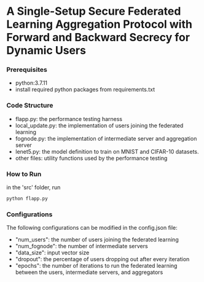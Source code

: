 # A Single-Setup Secure Federated Learning Aggregation Protocol with Forward and Backward Secrecy for Dynamic Users

### Prerequisites

* python:3.7.11
* install required python packages from requirements.txt

### Code Structure

- flapp.py: the performance testing harness
- local_update.py: the implementation of users joining the federated learning
- fognode.py: the implementation of intermediate server and aggregation server
- lenet5.py: the model definition to train on MNIST and CIFAR-10 datasets.
- other files: utility functions used by the performance testing
  
### How to Run

in the 'src' folder, run
```bash
python flapp.py
```

### Configurations
The following configurations can be modified in the config.json file:

* "num_users": the number of users joining the federated learning
* "num_fognode": the number of intermediate servers
* "data_size": input vector size
* "dropout": the percentage of users dropping out after every iteration
* "epochs": the number of iterations to run the federated learning between the users, intermediate servers, and aggregators



